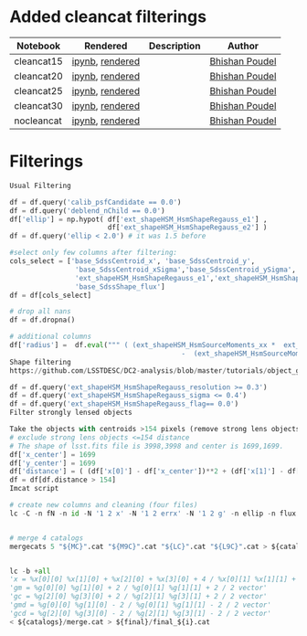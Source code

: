 # Added cleancat filterings


|  Notebook | Rendered   | Description  |  Author |
|---|---|---|---|
| cleancat15  | [ipynb](https://github.com/bpRsh/2019_shear_analysis_after_dmstack/blob/master/Dec_2019/Dec_04/a29_nov27_2019_cleancat15/b03_gmdsq_larger_than_bin10_file0.ipynb), [rendered](https://nbviewer.jupyter.org/github/bpRsh/2019_shear_analysis_after_dmstack/blob/master/Dec_2019/Dec_04/a29_nov27_2019_cleancat15/b03_gmdsq_larger_than_bin10_file0.ipynb)  |   | [Bhishan Poudel](https://bhishanpdl.github.io/)  |
| cleancat20  | [ipynb](https://github.com/bpRsh/2019_shear_analysis_after_dmstack/blob/master/Dec_2019/Dec_04/a29_nov27_2019_cleancat20/b03_gmdsq_larger_than_bin10_file0.ipynb), [rendered](https://nbviewer.jupyter.org/github/bpRsh/2019_shear_analysis_after_dmstack/blob/master/Dec_2019/Dec_04/a29_nov27_2019_cleancat20/b03_gmdsq_larger_than_bin10_file0.ipynb)  |   | [Bhishan Poudel](https://bhishanpdl.github.io/)  |
| cleancat25  | [ipynb](https://github.com/bpRsh/2019_shear_analysis_after_dmstack/blob/master/Dec_2019/Dec_04/a29_nov27_2019_cleancat25/b03_gmdsq_larger_than_bin10_file0.ipynb), [rendered](https://nbviewer.jupyter.org/github/bpRsh/2019_shear_analysis_after_dmstack/blob/master/Dec_2019/Dec_04/a29_nov27_2019_cleancat25/b03_gmdsq_larger_than_bin10_file0.ipynb)  |   | [Bhishan Poudel](https://bhishanpdl.github.io/)  |
| cleancat30  | [ipynb](https://github.com/bpRsh/2019_shear_analysis_after_dmstack/blob/master/Dec_2019/Dec_04/a29_nov27_2019_cleancat30/b03_gmdsq_larger_than_bin10_file0.ipynb), [rendered](https://nbviewer.jupyter.org/github/bpRsh/2019_shear_analysis_after_dmstack/blob/master/Dec_2019/Dec_04/a29_nov27_2019_cleancat30/b03_gmdsq_larger_than_bin10_file0.ipynb)  |   | [Bhishan Poudel](https://bhishanpdl.github.io/)  |
| nocleancat  | [ipynb](https://github.com/bpRsh/2019_shear_analysis_after_dmstack/blob/master/Dec_2019/Dec_04/a29_nov27_2019_no_cleancat/b03_gmdsq_larger_than_bin10_file0.ipynb), [rendered](https://nbviewer.jupyter.org/github/bpRsh/2019_shear_analysis_after_dmstack/blob/master/Dec_2019/Dec_04/a29_nov27_2019_no_cleancat/b03_gmdsq_larger_than_bin10_file0.ipynb)  |   | [Bhishan Poudel](https://bhishanpdl.github.io/)  |

# Filterings
```python
Usual Filtering

df = df.query('calib_psfCandidate == 0.0')
df = df.query('deblend_nChild == 0.0')
df['ellip'] = np.hypot( df['ext_shapeHSM_HsmShapeRegauss_e1'] ,
                        df['ext_shapeHSM_HsmShapeRegauss_e2'] )
df = df.query('ellip < 2.0') # it was 1.5 before

#select only few columns after filtering:
cols_select = ['base_SdssCentroid_x', 'base_SdssCentroid_y',
                'base_SdssCentroid_xSigma','base_SdssCentroid_ySigma',
                'ext_shapeHSM_HsmShapeRegauss_e1','ext_shapeHSM_HsmShapeRegauss_e2',
                'base_SdssShape_flux']
df = df[cols_select]        

# drop all nans
df = df.dropna()

# additional columns
df['radius'] =  df.eval(""" ( (ext_shapeHSM_HsmSourceMoments_xx *  ext_shapeHSM_HsmSourceMoments_yy) \
                                          -  (ext_shapeHSM_HsmSourceMoments_xy**2 ) )**0.25 """)
Shape filtering
https://github.com/LSSTDESC/DC2-analysis/blob/master/tutorials/object_gcr_2_lensing_cuts.ipynb

df = df.query('ext_shapeHSM_HsmShapeRegauss_resolution >= 0.3')
df = df.query('ext_shapeHSM_HsmShapeRegauss_sigma <= 0.4')
df = df.query('ext_shapeHSM_HsmShapeRegauss_flag== 0.0')
Filter strongly lensed objects

Take the objects with centroids >154 pixels (remove strong lens objects).
# exclude strong lens objects <=154 distance
# The shape of lsst.fits file is 3998,3998 and center is 1699,1699.
df['x_center'] = 1699
df['y_center'] = 1699
df['distance'] = ( (df['x[0]'] - df['x_center'])**2 + (df['x[1]'] - df['y_center'])**2 )**0.5
df = df[df.distance > 154]
Imcat script

# create new columns and cleaning (four files)
lc -C -n fN -n id -N '1 2 x' -N '1 2 errx' -N '1 2 g' -n ellip -n flux -n radius < "${M9T}".txt  |  lc +all 'mag = %flux log10 -2.5 *'  |  cleancat 20  |  lc +all -r 'mag' > "${M9C}".cat


# merge 4 catalogs
mergecats 5 "${MC}".cat "${M9C}".cat "${LC}".cat "${L9C}".cat > ${catalogs}/merge.cat &&


lc -b +all 
'x = %x[0][0] %x[1][0] + %x[2][0] + %x[3][0] + 4 / %x[0][1] %x[1][1] + %x[2][1] + %x[3][1] + 4 / 2 vector'
'gm = %g[0][0] %g[1][0] + 2 / %g[0][1] %g[1][1] + 2 / 2 vector' 
'gc = %g[2][0] %g[3][0] + 2 / %g[2][1] %g[3][1] + 2 / 2 vector'   
'gmd = %g[0][0] %g[1][0] - 2 / %g[0][1] %g[1][1] - 2 / 2 vector' 
'gcd = %g[2][0] %g[3][0] - 2 / %g[2][1] %g[3][1] - 2 / 2 vector' 
< ${catalogs}/merge.cat > ${final}/final_${i}.cat
```





